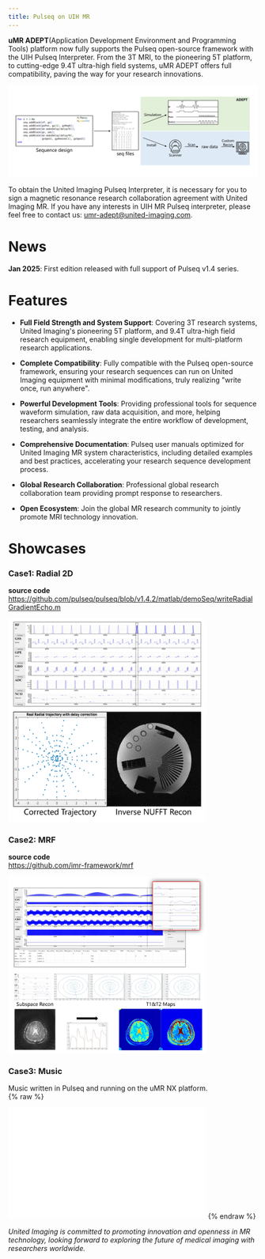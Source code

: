 ```yaml
---
title: Pulseq on UIH MR
---
```


**uMR ADEPT**(Application Development Environment and Programming Tools) platform now fully supports the Pulseq open-source framework with the UIH Pulseq Interpreter. From the 3T MRI, to the pioneering 5T platform, to cutting-edge 9.4T ultra-high field systems, uMR ADEPT offers full compatibility, paving the way for your research innovations.

![workflow](fig/workflow.jpg)

To obtain the United Imaging Pulseq Interpreter, it is necessary for you to sign a magnetic resonance research collaboration agreement with United Imaging MR. 
If you have any interests in UIH MR Pulseq interpreter, please feel free to contact us: umr-adept@united-imaging.com.  

# News

**Jan 2025**: First edition released with full support of Pulseq v1.4 series.    

# Features

- **Full Field Strength and System Support**: Covering 3T research systems, United Imaging's pioneering 5T platform, and 9.4T ultra-high field research equipment, enabling single development for multi-platform research applications.  

- **Complete Compatibility**: Fully compatible with the Pulseq open-source framework, ensuring your research sequences can run on United Imaging equipment with minimal modifications, truly realizing "write once, run anywhere".  

- **Powerful Development Tools**: Providing professional tools for sequence waveform simulation, raw data acquisition, and more, helping researchers seamlessly integrate the entire workflow of development, testing, and analysis.  

- **Comprehensive Documentation**: Pulseq user manuals optimized for United Imaging MR system characteristics, including detailed examples and best practices, accelerating your research sequence development process.  

- **Global Research Collaboration**: Professional global research collaboration team providing prompt response to researchers.
  
- **Open Ecosystem**: Join the global MR research community to jointly promote MRI technology innovation.  

# Showcases

### Case1: Radial 2D
**source code**  
https://github.com/pulseq/pulseq/blob/v1.4.2/matlab/demoSeq/writeRadialGradientEcho.m 
<div style="display:inline-block";>
    <img src="fig/radial.jpg" width="400" style="text-align:left !important; margin: 0 !important; padding: 0 !important;">   
</div>

### Case2: MRF   
**source code**  
https://github.com/imr-framework/mrf    

<div style="display:inline-block";>
    <img src="fig/mrf.jpg" width="400" style="text-align:left !important; margin: 0 !important; padding: 0 !important;">
</div>    


### Case3: Music   
Music written in Pulseq and running on the uMR NX platform.  
{% raw %}
<iframe src="//player.bilibili.com/player.html?isOutside=true&aid=114136977579944&bvid=BV1vqRGYBExf&cid=28792720518&p=1" scrolling="no" border="0" frameborder="no" framespacing="0" allowfullscreen="true" width="400" height="225"></iframe>
{% endraw %}


*United Imaging is committed to promoting innovation and openness in MR technology, looking forward to exploring the future of medical imaging with researchers worldwide.*
